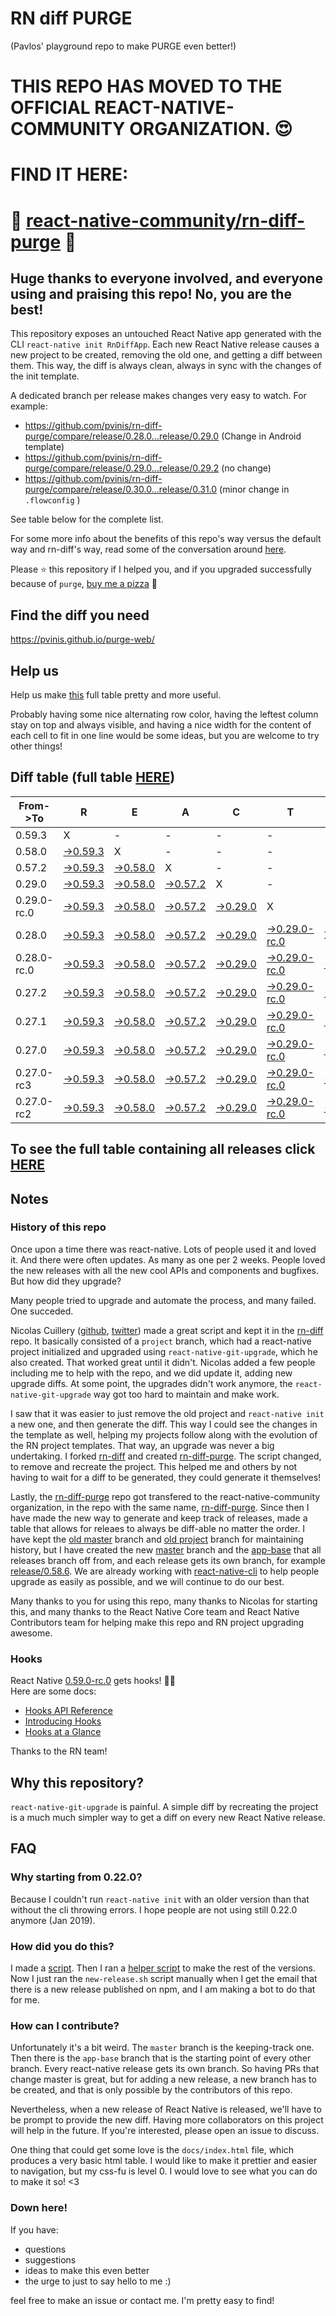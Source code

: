 # RN diff PURGE
(Pavlos' playground repo to make PURGE even better!)

# THIS REPO HAS MOVED TO THE OFFICIAL REACT-NATIVE-COMMUNITY ORGANIZATION. 😍
# FIND IT HERE:  
# 💪 [react-native-community/rn-diff-purge](https://github.com/react-native-community/rn-diff-purge) 🎉
## Huge thanks to everyone involved, and everyone using and praising this repo! No, you are the best!

This repository exposes an untouched React Native app generated with the CLI
`react-native init RnDiffApp`. Each new React Native release causes a new project to be created, removing the old one, and getting a diff between them. This way, the diff is always clean, always in sync with the changes of the init template.

A dedicated branch per release makes changes very easy
to watch. For example:

* https://github.com/pvinis/rn-diff-purge/compare/release/0.28.0...release/0.29.0
(Change in Android template)
* https://github.com/pvinis/rn-diff-purge/compare/release/0.29.0...release/0.29.2
(no change)
* https://github.com/pvinis/rn-diff-purge/compare/release/0.30.0...release/0.31.0
(minor change in `.flowconfig` )

See table below for the complete list.

For some more info about the benefits of this repo's way versus the default way and rn-diff's way, read some of the conversation around [here](https://github.com/react-native-community/discussions-and-proposals/issues/68#issuecomment-452227478).

Please :star: this repository if I helped you, and if you upgraded successfully because of `purge`, [buy me a pizza](https://www.buymeacoffee.com/DGWwHVZ4s) :pizza:

## Find the diff you need
https://pvinis.github.io/purge-web/

## Help us
Help us make [this](https://pvinis.github.io/rn-diff-purge) full table pretty and more useful.

Probably having some nice alternating row color, having the leftest column stay on top and always visible, and having a nice width for the content of each cell to fit in one line would be some ideas, but you are welcome to try other things!

## Diff table (full table [HERE](https://pvinis.github.io/rn-diff-purge))

| From->To    | R                                                                                               | E                                                                                               | A                                                                                               | C                                                                                               | T                                                                                                         |                                                                                                 | N                                                                                                        | A                                                                                              | T                                                                                              | I                                                                                              | V                                                                                                      | E   |
| ----------- | ----------------------------------------------------------------------------------------------- | ----------------------------------------------------------------------------------------------- | ----------------------------------------------------------------------------------------------- | ----------------------------------------------------------------------------------------------- | --------------------------------------------------------------------------------------------------------- | ----------------------------------------------------------------------------------------------- | -------------------------------------------------------------------------------------------------------- | ---------------------------------------------------------------------------------------------- | ---------------------------------------------------------------------------------------------- | ---------------------------------------------------------------------------------------------- | ------------------------------------------------------------------------------------------------------ | --- |
| 0.59.3      | X                                                                                               | -                                                                                               | -                                                                                               | -                                                                                               | -                                                                                                         | -                                                                                               | -                                                                                                        | -                                                                                              | -                                                                                              | -                                                                                              | -                                                                                                      | -   |
| 0.58.0      | [->0.59.3](https://github.com/pvinis/rn-diff-purge/compare/release/0.58.0..release/0.59.3)      | X                                                                                               | -                                                                                               | -                                                                                               | -                                                                                                         | -                                                                                               | -                                                                                                        | -                                                                                              | -                                                                                              | -                                                                                              | -                                                                                                      | -   |
| 0.57.2      | [->0.59.3](https://github.com/pvinis/rn-diff-purge/compare/release/0.57.2..release/0.59.3)      | [->0.58.0](https://github.com/pvinis/rn-diff-purge/compare/release/0.57.2..release/0.58.0)      | X                                                                                               | -                                                                                               | -                                                                                                         | -                                                                                               | -                                                                                                        | -                                                                                              | -                                                                                              | -                                                                                              | -                                                                                                      | -   |
| 0.29.0      | [->0.59.3](https://github.com/pvinis/rn-diff-purge/compare/release/0.29.0..release/0.59.3)      | [->0.58.0](https://github.com/pvinis/rn-diff-purge/compare/release/0.29.0..release/0.58.0)      | [->0.57.2](https://github.com/pvinis/rn-diff-purge/compare/release/0.29.0..release/0.57.2)      | X                                                                                               | -                                                                                                         | -                                                                                               | -                                                                                                        | -                                                                                              | -                                                                                              | -                                                                                              | -                                                                                                      | -   |
| 0.29.0-rc.0 | [->0.59.3](https://github.com/pvinis/rn-diff-purge/compare/release/0.29.0-rc.0..release/0.59.3) | [->0.58.0](https://github.com/pvinis/rn-diff-purge/compare/release/0.29.0-rc.0..release/0.58.0) | [->0.57.2](https://github.com/pvinis/rn-diff-purge/compare/release/0.29.0-rc.0..release/0.57.2) | [->0.29.0](https://github.com/pvinis/rn-diff-purge/compare/release/0.29.0-rc.0..release/0.29.0) | X                                                                                                         | -                                                                                               | -                                                                                                        | -                                                                                              | -                                                                                              | -                                                                                              | -                                                                                                      | -   |
| 0.28.0      | [->0.59.3](https://github.com/pvinis/rn-diff-purge/compare/release/0.28.0..release/0.59.3)      | [->0.58.0](https://github.com/pvinis/rn-diff-purge/compare/release/0.28.0..release/0.58.0)      | [->0.57.2](https://github.com/pvinis/rn-diff-purge/compare/release/0.28.0..release/0.57.2)      | [->0.29.0](https://github.com/pvinis/rn-diff-purge/compare/release/0.28.0..release/0.29.0)      | [->0.29.0-rc.0](https://github.com/pvinis/rn-diff-purge/compare/release/0.28.0..release/0.29.0-rc.0)      | X                                                                                               | -                                                                                                        | -                                                                                              | -                                                                                              | -                                                                                              | -                                                                                                      | -   |
| 0.28.0-rc.0 | [->0.59.3](https://github.com/pvinis/rn-diff-purge/compare/release/0.28.0-rc.0..release/0.59.3) | [->0.58.0](https://github.com/pvinis/rn-diff-purge/compare/release/0.28.0-rc.0..release/0.58.0) | [->0.57.2](https://github.com/pvinis/rn-diff-purge/compare/release/0.28.0-rc.0..release/0.57.2) | [->0.29.0](https://github.com/pvinis/rn-diff-purge/compare/release/0.28.0-rc.0..release/0.29.0) | [->0.29.0-rc.0](https://github.com/pvinis/rn-diff-purge/compare/release/0.28.0-rc.0..release/0.29.0-rc.0) | [->0.28.0](https://github.com/pvinis/rn-diff-purge/compare/release/0.28.0-rc.0..release/0.28.0) | X                                                                                                        | -                                                                                              | -                                                                                              | -                                                                                              | -                                                                                                      | -   |
| 0.27.2      | [->0.59.3](https://github.com/pvinis/rn-diff-purge/compare/release/0.27.2..release/0.59.3)      | [->0.58.0](https://github.com/pvinis/rn-diff-purge/compare/release/0.27.2..release/0.58.0)      | [->0.57.2](https://github.com/pvinis/rn-diff-purge/compare/release/0.27.2..release/0.57.2)      | [->0.29.0](https://github.com/pvinis/rn-diff-purge/compare/release/0.27.2..release/0.29.0)      | [->0.29.0-rc.0](https://github.com/pvinis/rn-diff-purge/compare/release/0.27.2..release/0.29.0-rc.0)      | [->0.28.0](https://github.com/pvinis/rn-diff-purge/compare/release/0.27.2..release/0.28.0)      | [->0.28.0-rc.0](https://github.com/pvinis/rn-diff-purge/compare/release/0.27.2..release/0.28.0-rc.0)     | X                                                                                              | -                                                                                              | -                                                                                              | -                                                                                                      | -   |
| 0.27.1      | [->0.59.3](https://github.com/pvinis/rn-diff-purge/compare/release/0.27.1..release/0.59.3)      | [->0.58.0](https://github.com/pvinis/rn-diff-purge/compare/release/0.27.1..release/0.58.0)      | [->0.57.2](https://github.com/pvinis/rn-diff-purge/compare/release/0.27.1..release/0.57.2)      | [->0.29.0](https://github.com/pvinis/rn-diff-purge/compare/release/0.27.1..release/0.29.0)      | [->0.29.0-rc.0](https://github.com/pvinis/rn-diff-purge/compare/release/0.27.1..release/0.29.0-rc.0)      | [->0.28.0](https://github.com/pvinis/rn-diff-purge/compare/release/0.27.1..release/0.28.0)      | [->0.28.0-rc.0](https://github.com/pvinis/rn-diff-purge/compare/release/0.27.1..release/0.28.0-rc.0)     | [->0.27.2](https://github.com/pvinis/rn-diff-purge/compare/release/0.27.1..release/0.27.2)     | X                                                                                              | -                                                                                              | -                                                                                                      | -   |
| 0.27.0      | [->0.59.3](https://github.com/pvinis/rn-diff-purge/compare/release/0.27.0..release/0.59.3)      | [->0.58.0](https://github.com/pvinis/rn-diff-purge/compare/release/0.27.0..release/0.58.0)      | [->0.57.2](https://github.com/pvinis/rn-diff-purge/compare/release/0.27.0..release/0.57.2)      | [->0.29.0](https://github.com/pvinis/rn-diff-purge/compare/release/0.27.0..release/0.29.0)      | [->0.29.0-rc.0](https://github.com/pvinis/rn-diff-purge/compare/release/0.27.0..release/0.29.0-rc.0)      | [->0.28.0](https://github.com/pvinis/rn-diff-purge/compare/release/0.27.0..release/0.28.0)      | [->0.28.0-rc.0](https://github.com/pvinis/rn-diff-purge/compare/release/0.27.0..release/0.28.0-rc.0)     | [->0.27.2](https://github.com/pvinis/rn-diff-purge/compare/release/0.27.0..release/0.27.2)     | [->0.27.1](https://github.com/pvinis/rn-diff-purge/compare/release/0.27.0..release/0.27.1)     | X                                                                                              | -                                                                                                      | -   |
| 0.27.0-rc3  | [->0.59.3](https://github.com/pvinis/rn-diff-purge/compare/release/0.27.0-rc3..release/0.59.3)  | [->0.58.0](https://github.com/pvinis/rn-diff-purge/compare/release/0.27.0-rc3..release/0.58.0)  | [->0.57.2](https://github.com/pvinis/rn-diff-purge/compare/release/0.27.0-rc3..release/0.57.2)  | [->0.29.0](https://github.com/pvinis/rn-diff-purge/compare/release/0.27.0-rc3..release/0.29.0)  | [->0.29.0-rc.0](https://github.com/pvinis/rn-diff-purge/compare/release/0.27.0-rc3..release/0.29.0-rc.0)  | [->0.28.0](https://github.com/pvinis/rn-diff-purge/compare/release/0.27.0-rc3..release/0.28.0)  | [->0.28.0-rc.0](https://github.com/pvinis/rn-diff-purge/compare/release/0.27.0-rc3..release/0.28.0-rc.0) | [->0.27.2](https://github.com/pvinis/rn-diff-purge/compare/release/0.27.0-rc3..release/0.27.2) | [->0.27.1](https://github.com/pvinis/rn-diff-purge/compare/release/0.27.0-rc3..release/0.27.1) | [->0.27.0](https://github.com/pvinis/rn-diff-purge/compare/release/0.27.0-rc3..release/0.27.0) | X                                                                                                      | -   |
| 0.27.0-rc2  | [->0.59.3](https://github.com/pvinis/rn-diff-purge/compare/release/0.27.0-rc2..release/0.59.3)  | [->0.58.0](https://github.com/pvinis/rn-diff-purge/compare/release/0.27.0-rc2..release/0.58.0)  | [->0.57.2](https://github.com/pvinis/rn-diff-purge/compare/release/0.27.0-rc2..release/0.57.2)  | [->0.29.0](https://github.com/pvinis/rn-diff-purge/compare/release/0.27.0-rc2..release/0.29.0)  | [->0.29.0-rc.0](https://github.com/pvinis/rn-diff-purge/compare/release/0.27.0-rc2..release/0.29.0-rc.0)  | [->0.28.0](https://github.com/pvinis/rn-diff-purge/compare/release/0.27.0-rc2..release/0.28.0)  | [->0.28.0-rc.0](https://github.com/pvinis/rn-diff-purge/compare/release/0.27.0-rc2..release/0.28.0-rc.0) | [->0.27.2](https://github.com/pvinis/rn-diff-purge/compare/release/0.27.0-rc2..release/0.27.2) | [->0.27.1](https://github.com/pvinis/rn-diff-purge/compare/release/0.27.0-rc2..release/0.27.1) | [->0.27.0](https://github.com/pvinis/rn-diff-purge/compare/release/0.27.0-rc2..release/0.27.0) | [->0.27.0-rc3](https://github.com/pvinis/rn-diff-purge/compare/release/0.27.0-rc2..release/0.27.0-rc3) | X   |

## To see the full table containing all releases click [HERE](https://pvinis.github.io/rn-diff-purge)

## Notes

### History of this repo

Once upon a time there was react-native. Lots of people used it and loved it. And there were often updates. As many as one per 2 weeks. People loved the new releases with all the new cool APIs and components and bugfixes. But how did they upgrade?

Many people tried to upgrade and automate the process, and many failed. One succeded.

Nicolas Cuillery ([github](https://github.com/ncuillery), [twitter](https://twitter.com/ncuillery)) made a great script and kept it in the [rn-diff](https://github.com/ncuillery/rn-diff) repo. It basically consisted of a `project` branch, which had a react-native project initialized and upgraded using `react-native-git-upgrade`, which he also created. That worked great until it didn't. Nicolas added a few people including me to help with the repo, and we did update it, adding new upgrade diffs. At some point, the upgrades didn't work anymore, the `react-native-git-upgrade` way got too hard to maintain and make work.

I saw that it was easier to just remove the old project and `react-native init` a new one, and then generate the diff. This way I could see the changes in the template as well, helping my projects follow along with the evolution of the RN project templates. That way, an upgrade was never a big undertaking. I forked [rn-diff](https://github.com/ncuillery/rn-diff) and created [rn-diff-purge](https://github.com/pvinis/rn-diff-purge). The script changed, to remove and recreate the project. This helped me and others by not having to wait for a diff to be generated, they could generate it themselves!

Lastly, the [rn-diff-purge](https://github.com/pvinis/rn-diff-purge) repo got transfered to the react-native-community organization, in the repo with the same name, [rn-diff-purge](https://github.com/react-native-community/rn-diff-purge). Since then I have made the new way to generate and keep track of releases, made a table that allows for releaes to always be diff-able no matter the order. I have kept the [old master](https://github.com/pvinis/rn-diff-purge/tree/old/master) branch and [old project](https://github.com/pvinis/rn-diff-purge/tree/old/project) branch for maintaining history, but I have created the new [master](https://github.com/pvinis/rn-diff-purge/tree/master) branch and the [app-base](https://github.com/pvinis/rn-diff-purge/tree/app-base) that all releases branch off from, and each release gets its own branch, for example [release/0.58.6](https://github.com/pvinis/rn-diff-purge/tree/release/0.58.6). We are already working with [react-native-cli](https://github.com/react-native-community/react-native-cli) to help people upgrade as easily as possible, and we will continue to do our best.

Many thanks to you for using this repo, many thanks to Nicolas for starting this, and many thanks to the React Native Core team and React Native Contributors team for helping make this repo and RN project upgrading awesome.

### Hooks
React Native [0.59.0-rc.0](https://github.com/pvinis/rn-diff-purge#version-changes) gets hooks! 🎉🥳  
Here are some docs:
- [Hooks API Reference](https://reactjs.org/docs/hooks-reference.html)
- [Introducing Hooks](https://reactjs.org/docs/hooks-intro.html)
- [Hooks at a Glance](https://reactjs.org/docs/hooks-overview.html)

Thanks to the RN team!

## Why this repository?
`react-native-git-upgrade` is painful. A simple diff by recreating the project is a much much simpler way to get a diff on every new React Native release.

## FAQ

### Why starting from 0.22.0?

Because I couldn't run `react-native init` with an older version than that without the cli throwing errors. I hope people are not using still 0.22.0 anymore (Jan 2019).

### How did you do this?

I made a [script](https://github.com/pvinis/rn-diff-purge/blob/master/new-release.sh). Then I ran a [helper script](https://github.com/pvinis/rn-diff-purge/blob/master/new-release.sh) to make the rest of the versions.
Now I just ran the `new-release.sh` script manually when I get the email that there is a new release published on npm, and I am making a bot to do that for me.

### How can I contribute?

Unfortunately it's a bit weird. The `master` branch is the keeping-track one. Then there is the `app-base` branch that is the starting point of every other branch. Every react-native release gets its own branch. So having PRs that change master is great, but for adding a new release, a new branch has to be created, and that is only possible by the contributors of this repo.

Nevertheless, when a new release of React Native is released, we'll have to be prompt to provide
the new diff. Having more collaborators on this project will help in the future. If you're interested, please open an issue to discuss.

One thing that could get some love is the `docs/index.html` file, which produces a very basic html table. I would like to make it prettier and easier to navigation, but my css-fu is level 0. I would love to see what you can do to make it so! <3

### Down here!

If you have: 
- questions
- suggestions
- ideas to make this even better
- the urge to just to say hello to me :)

feel free to make an issue or contact me. I'm pretty easy to find!
